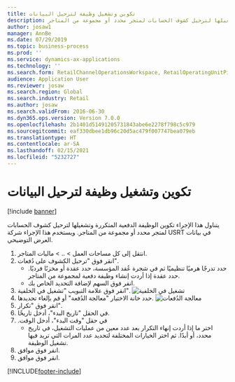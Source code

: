```yaml
---
title: تكوين وتشغيل وظيفة لترحيل البيانات
description: يتناول هذا الإجراء تكوين الوظيفة الدفعية المتكررة وتشغيلها لترحيل كشوف الحسابات لمتجر محدد أو مجموعة من المتاجر.
author: josaw1
manager: AnnBe
ms.date: 07/29/2019
ms.topic: business-process
ms.prod: ''
ms.service: dynamics-ax-applications
ms.technology: ''
ms.search.form: RetailChannelOperationsWorkspace, RetailOperatingUnitPicker, SysRecurrence
audience: Application User
ms.reviewer: josaw
ms.search.region: Global
ms.search.industry: Retail
ms.author: josaw
ms.search.validFrom: 2016-06-30
ms.dyn365.ops.version: Version 7.0.0
ms.openlocfilehash: 2b1401d51491205731843abe6e2278f798c5c979
ms.sourcegitcommit: eaf330dbee1db96c20d5ac479f007747bea079eb
ms.translationtype: HT
ms.contentlocale: ar-SA
ms.lasthandoff: 02/15/2021
ms.locfileid: "5232727"
---
```

# <a name="configure-and-run-job-to-post-statements"></a>تكوين وتشغيل وظيفة لترحيل البيانات

[!include [banner](../includes/banner.md)]

يتناول هذا الإجراء تكوين الوظيفة الدفعية المتكررة وتشغيلها لترحيل كشوف الحسابات لمتجر محدد أو مجموعة من المتاجر. ويستخدم هذا الإجراء شركة USRT في بيانات العرض التوضيحي.

1. انتقل إلى كل مساحات العمل > .. > ماليات المتاجر.
2. انقر فوق "ترحيل الكشوف على دُفعات".
    * حدد تدرجًا هرميًا تنظيميًا ثم في شجرة عُقد المؤسسة‬، حدد عقدة أو مخزنًا فرديًا. حدد عقدة إذا أردت إنشاء وظيفة دفعية لمجموعة من المتاجر.  
    * انقر فوق السهم لإضافة التحديد الخاص بك.  
3. انقر فوق علامة التبويب "تشغيل في الخلفية". ![تشغيل في الخلفية](../dev-itpro/media/runbackground.png "تشغيل في الخلفية") 
4. حدد خانة الاختيار "معالجة الدُفعة" أو قم بإلغاء تحديدها.
![معالجة الدُفعات](../dev-itpro/media/batchprocessing.png "معالجة الدفعات والتكرار") 
5. انقر فوق "تكرار".
6. في الحقل "تاريخ البدء"، أدخل تاريخًا.
7. في حقل "‏‫وقت البدء"، أدخل الوقت.
    * اختر ما إذا أردت إنهاء التكرار بعد عدد معين من عمليات التشغيل، في تاريخ محدد، أو أبدًا. ثم اختر الخيارات المختلفة لتحديد عدد المرات التي تريد فيها تشغيل الوظيفة.  
8. انقر فوق موافق.
9. انقر فوق موافق.



[!INCLUDE[footer-include](../../includes/footer-banner.md)]